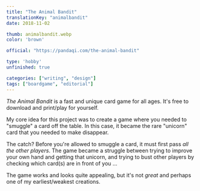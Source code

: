 ```yaml
---
title: "The Animal Bandit"
translationKey: "animalbandit"
date: 2018-11-02

thumb: animalbandit.webp
color: 'brown'

official: "https://pandaqi.com/the-animal-bandit"

type: 'hobby'
unfinished: true

categories: ["writing", "design"]
tags: ["boardgame", "editorial"]
---
```


_The Animal Bandit_ is a fast and unique card game for all ages. It's free to download and print/play for yourself.

My core idea for this project was to create a game where you needed to "smuggle" a card off the table. In this case, it became the rare "unicorn" card that you needed to make disappear.

The catch? Before you're allowed to smuggle a card, it must first pass _all the other players_. The game became a struggle between trying to improve your own hand and getting that unicorn, and trying to bust other players by checking which card(s) are in front of you ... 

The game works and looks quite appealing, but it's not _great_ and perhaps one of my earliest/weakest creations.